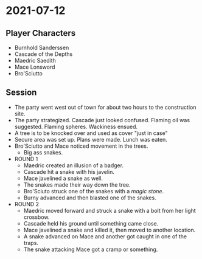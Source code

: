 # 2021-07-12
## Player Characters
* Burnhold Sanderssen
* Cascade of the Depths
* Maedric Saedith
* Mace Lonsword
* Bro'Sciutto
## Session
* The party went west out of town for about two hours to the construction site.
* The party strategized. Cascade just looked confused. Flaming oil was suggested. Flaming spheres. Wackiness ensued.
* A tree is to be knocked over and used as cover "just in case"
* Secure area was set up. Plans were made. Lunch was eaten.
* Bro'Sciutto and Mace noticed movement in the trees.
	* Big ass snakes.
* ROUND 1
	* Maedric created an illusion of a badger.
	* Cascade hit a snake with his javelin.
	* Mace javelined a snake as well.
	* The snakes made their way down the tree.
	* Bro'Sciuto struck one of the snakes with a _magic stone_.
	* Burny advanced and then blasted one of the snakes.
* ROUND 2
	* Maedric moved forward and struck a snake with a bolt from her light crossbow.
	* Cascade held his ground until something came close.
	* Mace javelined a snake and killed it, then moved to another location.
	* A snake advanced on Mace and another got caught in one of the traps.
	* The snake attacking Mace got a cramp or something.
<!--stackedit_data:
eyJoaXN0b3J5IjpbNDk0OTE3OTI2LDExMDY4OTk1MDYsNjc2Mz
cwMDkyLC02Njg1NzM5MzYsMTYxNTEwNjc3MSwtMjAzOTQ2MjEy
NywtMTE4MDA5NTc5NywtMTk4NzUxMTQxMSwtNTU2MjMyNzkzLD
E5NjM5MjM3MTksMjUzMTY0NjM4XX0=
-->